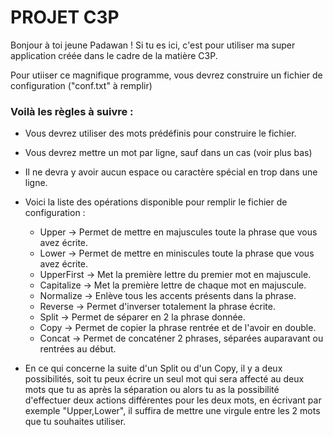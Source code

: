 # PROJET C3P

Bonjour à toi jeune Padawan ! Si tu es ici, c'est pour utiliser ma super application créée dans le cadre 
de la matière C3P.

Pour utiiser ce magnifique programme, vous devrez construire un fichier de configuration ("conf.txt" à remplir)

### Voilà les règles à suivre :

- Vous devrez utiliser des mots prédéfinis pour construire le fichier.
- Vous devrez mettre un mot par ligne, sauf dans un cas (voir plus bas)
- Il ne devra y avoir aucun espace ou caractère spécial en trop dans une ligne.
- Voici la liste des opérations disponible pour remplir le fichier de configuration :
    - Upper -> Permet de mettre en majuscules toute la phrase que vous avez écrite.
    - Lower -> Permet de mettre en miniscules toute la phrase que vous avez écrite.
    - UpperFirst -> Met la première lettre du premier mot en majuscule.
    - Capitalize -> Met la première lettre de chaque mot en majuscule.
    - Normalize -> Enlève tous les accents présents dans la phrase.
    - Reverse -> Permet d'inverser totalement la phrase écrite.
    - Split -> Permet de séparer en 2 la phrase donnée.
    - Copy -> Permet de copier la phrase rentrée et de l'avoir en double.
    - Concat -> Permet de concaténer 2 phrases, séparées auparavant ou rentrées au début.

- En ce qui concerne la suite d'un Split ou d'un Copy, il y a deux possibilités, soit tu peux écrire un seul
mot qui sera affecté au deux mots que tu as après la séparation ou alors tu as la possibilité d'effectuer
deux actions différentes pour les deux mots, en écrivant par exemple "Upper,Lower", il suffira de mettre
une virgule entre les 2 mots que tu souhaites utiliser.
